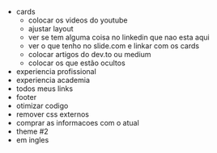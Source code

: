 - cards
    - colocar os videos do youtube
    - ajustar layout
    - ver se tem alguma coisa no linkedin que nao esta aqui
    - ver o que tenho no slide.com e linkar com os cards
    - colocar artigos do dev.to ou medium
    - colocar os que estão ocultos
- experiencia profissional
- experiencia academia
- todos meus links
- footer
- otimizar codigo
- remover css externos
- comprar as informacoes com o atual
- theme #2
- em ingles